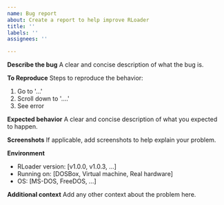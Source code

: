 ```yaml
---
name: Bug report
about: Create a report to help improve RLoader
title: ''
labels: ''
assignees: ''

---
```


**Describe the bug**
A clear and concise description of what the bug is.

**To Reproduce**
Steps to reproduce the behavior:
1. Go to '...'
2. Scroll down to '....'
3. See error

**Expected behavior**
A clear and concise description of what you expected to happen.

**Screenshots**
If applicable, add screenshots to help explain your problem.

**Environment**
- RLoader version: [v1.0.0, v1.0.3, ...]
- Running on: [DOSBox, Virtual machine, Real hardware]
- OS: [MS-DOS, FreeDOS, ...]

**Additional context**
Add any other context about the problem here.
